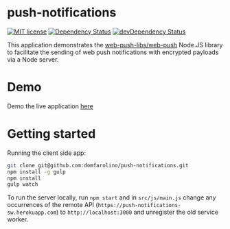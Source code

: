 # push-notifications

[![MIT license](http://img.shields.io/badge/license-MIT-brightgreen.svg)](http://opensource.org/licenses/MIT)
[![Dependency Status](https://david-dm.org/domfarolino/push-notifications.svg)](https://david-dm.org/domfarolino/push-notifications)
[![devDependency Status](https://david-dm.org/domfarolino/push-notifications/dev-status.svg)](https://david-dm.org/domfarolino/push-notifications#info=devDependencies)

This application demonstrates the [web-push-libs/web-push](https://github.com/web-push-libs/web-push) Node.JS library to facilitate the sending of web push notifications with encrypted payloads via a Node server.

# Demo
Demo the live application [here](https://domfarolino.com/push-notifications)

# Getting started

Running the client side app:

```sh
git clone git@github.com:domfarolino/push-notifications.git
npm install -g gulp
npm install
gulp watch
```

To run the server locally, run `npm start` and in `src/js/main.js` change any occurrences of the remote API
(`https://push-notifications-sw.herokuapp.com`) to `http://localhost:3000` and unregister the old service worker.
